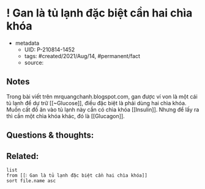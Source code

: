 # ! Gan là tủ lạnh đặc biệt cần hai chìa khóa

- metadata
	- UID: P-210814-1452
	- tags: #created/2021/Aug/14, #permanent/fact 
	- source: 

## Notes
 Trong bài viết trên mrquangchanh.blogspot.com, gan được ví von là một cái tủ lạnh để dự trữ [[~Glucose]], điều đặc biệt là phải dùng hai chìa khóa. Muốn cất đồ ăn vào tủ lạnh này cần có chìa khóa [[Insulin]]. Nhưng để lấy ra thì cần một chìa khóa khác, đó là [[Glucagon]].

## Questions & thoughts:

## Related:
```dataview
list
from [[❕ Gan là tủ lạnh đặc biệt cần hai chìa khóa]]
sort file.name asc
```
